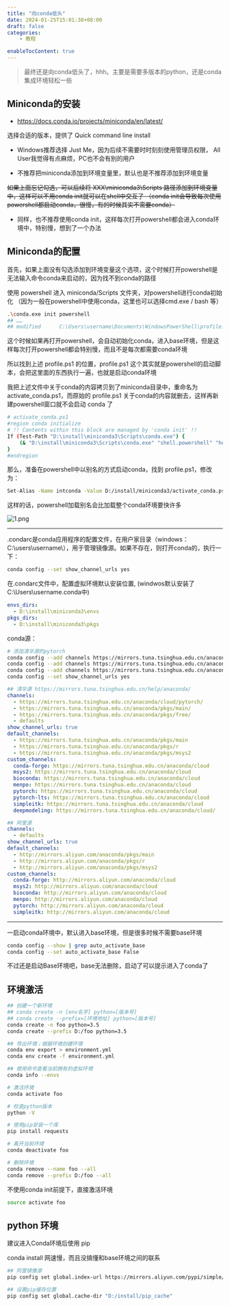```yaml
---
title: "向conda低头"
date: 2024-01-25T15:01:38+08:00
draft: false
categories:
    - 教程

enableTocContent: true
---
```



> 最终还是向conda低头了，hhh。主要是需要多版本的python，还是conda集成环境轻松一些


## Miniconda的安装

- https://docs.conda.io/projects/miniconda/en/latest/

选择合适的版本，提供了 Quick command line install

- Windows推荐选择 Just Me，因为后续不需要时时刻刻使用管理员权限， All User我觉得有点麻烦，PC也不会有别的用户

- 不推荐把miniconda添加到环境变量里，默认也是不推荐添加到环境变量

~~如果上面忘记勾选，可以后续将 XXX\miniconda3\Scripts 路径添加到环境变量中，这样可以不用conda init就可以在shell中交互了 （conda init会导致每次使用powershell都启动conda，很慢，有的时候其实不需要conda）~~
 
- 同样，也不推荐使用conda init，这样每次打开powershell都会进入conda环境中，特别慢，想到了一个办法

## Miniconda的配置

首先，如果上面没有勾选添加到环境变量这个选项，这个时候打开powershell是无法输入命令conda来启动的，因为找不到conda的路径

使用 powershell 进入 miniconda/Scripts 文件夹，对powershell进行conda初始化 （因为一般在powershell中使用conda，这里也可以选择cmd.exe / bash 等）

```bash
.\conda.exe init powershell
## ……
## modified      C:\Users\username\Documents\WindowsPowerShell\profile.ps1
```

这个时候如果再打开powershell，会自动初始化conda，进入base环境，但是这样每次打开powershell都会特别慢，而且不是每次都需要conda环境

所以找到上述 profile.ps1 的位置，profile.ps1 这个其实就是powershell的启动脚本，会把这里面的东西执行一遍，也就是启动conda环境

我把上述文件中关于conda的内容拷贝到了miniconda目录中，重命名为activate_conda.ps1，而原始的 profile.ps1 关于conda的内容就删去，这样再新建powershell窗口就不会启动 conda 了

```bash
# activate_conda.ps1
#region conda initialize
# !! Contents within this block are managed by 'conda init' !!
If (Test-Path "D:\install\miniconda3\Scripts\conda.exe") {
    (& "D:\install\miniconda3\Scripts\conda.exe" "shell.powershell" "hook") | Out-String | ?{$_} | Invoke-Expression
}
#endregion
```

那么，准备在powershell中以别名的方式启动conda，找到 profile.ps1，修改为：

```bash
Set-Alias -Name intconda -Value D:/install/miniconda3/activate_conda.ps1
```

这样的话，powershell加载别名会比加载整个conda环境要快许多


![1.png](https://s2.loli.net/2024/01/25/NIk6j3HS1mPuxKr.jpg)

------------------------------------------------------------


.condarc是conda应用程序的配置文件，在用户家目录（windows：C:\users\username\），用于管理镜像源。如果不存在，则打开conda的，执行一下：

```bash
conda config --set show_channel_urls yes
```

在.condarc文件中，配置虚拟环境默认安装位置, (windwos默认安装了C:\Users\username\.conda中)

```yaml
envs_dirs:
  - D:\install\miniconda3\envs
pkgs_dirs:
  - D:\install\miniconda3\pkgs
```

conda源：

```bash
# 添加清华源的pytorch
conda config --add channels https://mirrors.tuna.tsinghua.edu.cn/anaconda/pkgs/free/
conda config --add channels https://mirrors.tuna.tsinghua.edu.cn/anaconda/pkgs/main/
conda config --add channels https://mirrors.tuna.tsinghua.edu.cn/anaconda/cloud/pytorch/
conda config --set show_channel_urls yes
```

```yaml
## 清华源 https://mirrors.tuna.tsinghua.edu.cn/help/anaconda/
channels:
  - https://mirrors.tuna.tsinghua.edu.cn/anaconda/cloud/pytorch/
  - https://mirrors.tuna.tsinghua.edu.cn/anaconda/pkgs/main/
  - https://mirrors.tuna.tsinghua.edu.cn/anaconda/pkgs/free/
  - defaults
show_channel_urls: true
default_channels:
  - https://mirrors.tuna.tsinghua.edu.cn/anaconda/pkgs/main
  - https://mirrors.tuna.tsinghua.edu.cn/anaconda/pkgs/r
  - https://mirrors.tuna.tsinghua.edu.cn/anaconda/pkgs/msys2
custom_channels:
  conda-forge: https://mirrors.tuna.tsinghua.edu.cn/anaconda/cloud
  msys2: https://mirrors.tuna.tsinghua.edu.cn/anaconda/cloud
  bioconda: https://mirrors.tuna.tsinghua.edu.cn/anaconda/cloud
  menpo: https://mirrors.tuna.tsinghua.edu.cn/anaconda/cloud
  pytorch: https://mirrors.tuna.tsinghua.edu.cn/anaconda/cloud
  pytorch-lts: https://mirrors.tuna.tsinghua.edu.cn/anaconda/cloud
  simpleitk: https://mirrors.tuna.tsinghua.edu.cn/anaconda/cloud
  deepmodeling: https://mirrors.tuna.tsinghua.edu.cn/anaconda/cloud/
```

```yaml
## 阿里源
channels:
  - defaults
show_channel_urls: true
default_channels:
  - http://mirrors.aliyun.com/anaconda/pkgs/main
  - http://mirrors.aliyun.com/anaconda/pkgs/r
  - http://mirrors.aliyun.com/anaconda/pkgs/msys2
custom_channels:
  conda-forge: http://mirrors.aliyun.com/anaconda/cloud
  msys2: http://mirrors.aliyun.com/anaconda/cloud
  bioconda: http://mirrors.aliyun.com/anaconda/cloud
  menpo: http://mirrors.aliyun.com/anaconda/cloud
  pytorch: http://mirrors.aliyun.com/anaconda/cloud
  simpleitk: http://mirrors.aliyun.com/anaconda/cloud
```

--------------------------------------------------

一启动conda环境中，默认进入base环境，但是很多时候不需要base环境

```bash
conda config --show | grep auto_activate_base
conda config --set auto_activate_base False
```

不过还是启动Base环境吧，base无法删除，启动了可以提示进入了conda了



## 环境激活

```bash
## 创建一个新环境
## conda create -n [env名字] python=[版本号]
## conda create --prefix=[环境地址] python=[版本号]
conda create -n foo python=3.5
conda create --prefix D:/foo python=3.5

## 导出环境；根据环境创建环境
conda env export > environment.yml
conda env create -f environment.yml

## 使用命令查看当前拥有的虚拟环境
conda info --envs

# 激活环境
conda activate foo

# 检查python版本
python -V

# 使用pip安装一个库
pip install requests

# 离开当前环境
conda deactivate foo

# 删除环境
conda remove --name foo --all
conda remove --prefix D:/foo --all
```

不使用conda init前提下，直接激活环境

```bash
source activate foo
```


## python 环境

建议进入Conda环境后使用 pip 

conda install 网速慢，而且没搞懂和base环境之间的联系

```bash
## 阿里镜像源
pip config set global.index-url https://mirrors.aliyun.com/pypi/simple/

## 设置pip缓存位置
pip config set global.cache-dir "D:/install/pip_cache"
```
